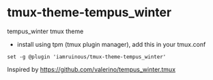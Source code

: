 # tmux-theme-tempus_winter
tempus_winter tmux theme

* install using tpm (tmux plugin manager), add this in your tmux.conf
~~~
set -g @plugin 'iamruinous/tmux-theme-tempus_winter'
~~~

Inspired by https://github.com/valerino/tempus_winter.tmux
